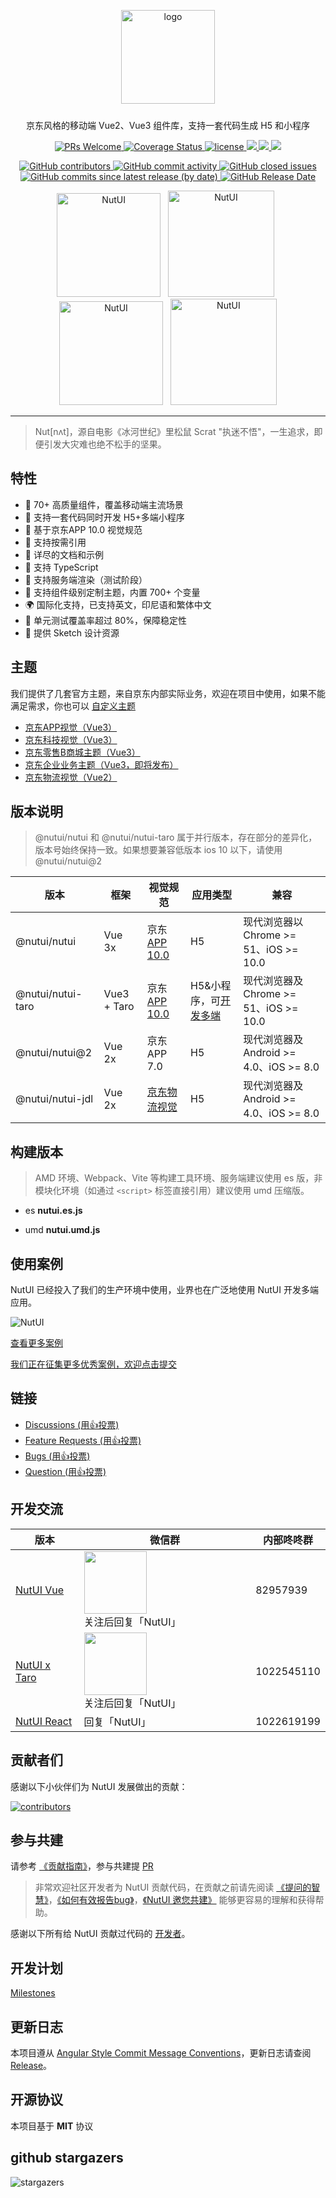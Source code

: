
<p align="center">
    <img alt="logo" src="https://img11.360buyimg.com/imagetools/jfs/t1/211965/25/7152/22022/61b16785E433119bb/aa41d7a9f7e823f3.png" width="150" style="margin-bottom: 10px;">
</p>

<p align="center">京东风格的移动端 Vue2、Vue3 组件库，支持一套代码生成 H5 和小程序</p>

<p align="center">
    <a href="http://makeapullrequest.com">
    <img src="https://img.shields.io/badge/PRs-welcome-brightgreen.svg?style=flat-square" alt="PRs Welcome">
  </a>
    <a href="https://github.com/jdf2e/nutui">
    <img src="https://coveralls.io/repos/github/jdf2e/nutui/badge.svg?branch=master" alt="Coverage Status" />
    </a>
    <a href="https://github.com/jdf2e/nutui">
    <img src="https://img.shields.io/npm/l/@nutui/nutui.svg" alt="license"/>
    </a>
    <a href="https://www.npmjs.com/package/@nutui/nutui">
    <img src="https://img.shields.io/npm/v/@nutui/nutui.svg?style=flat-square">
    </a>
    <a href="https://www.npmjs.com/package/@nutui/nutui">
    <img src="https://img.shields.io/npm/dt/@nutui/nutui.svg?style=flat-square">
    </a>
    <a href="https://travis-ci.org/jdf2e/nutui">
    <img src="https://img.shields.io/travis/jdf2e/nutui.svg?style=flat-square">
    </a>  

</p>
<p align="center">
    <a href="https://github.com/jdf2e/nutui">
    <img src="https://img.shields.io/github/contributors/jdf2e/nutui" alt="GitHub contributors">
    </a>  
    <a href="https://github.com/jdf2e/nutui">
    <img src="https://img.shields.io/github/commit-activity/w/jdf2e/nutui" alt="GitHub commit activity">
    </a>
    <a href="https://github.com/jdf2e/nutui">
    <img src="https://img.shields.io/github/issues-closed/jdf2e/nutui" alt="GitHub closed issues">
    </a>  
    <a href="https://github.com/jdf2e/nutui">
    <img src="https://img.shields.io/github/commits-since/jdf2e/nutui/latest/next" alt="GitHub commits since latest release (by date)">
    </a>
    <a href="https://github.com/jdf2e/nutui">
    <img src="https://img.shields.io/github/release-date/jdf2e/nutui" alt="GitHub Release Date">
  </a>
</p>

<p align="center">
   <img src="https://img12.360buyimg.com/imagetools/jfs/t1/162421/39/13392/9425/6052ea60E592310a9/264bdff23ef5fe95.png" width="166" alt="NutUI" />
  &nbsp;
   <img src="https://img10.360buyimg.com/imagetools/jfs/t1/132314/24/25697/64565/634dfdcfE5e6ed546/8c480f8e2e11f2f4.png" width="170" alt="NutUI">
  &nbsp;
  <img src="https://storage.360buyimg.com/jdc-article/gh_f2231eb941be_258.jpg" width="166" alt="NutUI">
  &nbsp;
   <img src="https://img12.360buyimg.com/imagetools/jfs/t1/205124/1/15643/30360/62aad730Ea5734bf9/703bb91a0b73282f.png" width="170" alt="NutUI">
</p>

---

> Nut[nʌt]，源自电影《冰河世纪》里松鼠 Scrat "执迷不悟"，一生追求，即便引发大灾难也绝不松手的坚果。

##  特性

* 🚀 70+ 高质量组件，覆盖移动端主流场景
* 💪 支持一套代码同时开发 H5+多端小程序
* 📖 基于京东APP 10.0 视觉规范
* 🍭 支持按需引用
* 📖 详尽的文档和示例
* 💪 支持 TypeScript
* 💪 支持服务端渲染（测试阶段）
* 🍭 支持组件级别定制主题，内置 700+ 个变量
* 🌍 国际化支持，已支持英文，印尼语和繁体中文
* 🍭 单元测试覆盖率超过 80%，保障稳定性
* 📖 提供 Sketch 设计资源

## 主题

我们提供了几套官方主题，来自京东内部实际业务，欢迎在项目中使用，如果不能满足需求，你也可以  <a href="https://nutui.jd.com/theme/#/base" target="_blank">自定义主题</a>

* <a href="https://nutui.jd.com/#/zh-CN/component/button" target="_blank">京东APP视觉（Vue3）</a>
* <a href="https://nutui.jd.com/jdt/#/zh-CN/component/button" target="_blank">京东科技视觉（Vue3）</a>
* <a href="https://nutui.jd.com/?jdb#/zh-CN/component/button" target="_blank">京东零售B商城主题（Vue3）</a>
* <a href="https://nutui.jd.com/?jddkh#" target="_blank">京东企业业务主题（Vue3，即将发布）</a>
* <a href="https://nutui.jd.com/jdl/#/cell" target="_blank">京东物流视觉（Vue2）</a>


## 版本说明

> @nutui/nutui 和 @nutui/nutui-taro 属于并行版本，存在部分的差异化，版本号始终保持一致。如果想要兼容低版本 ios 10 以下，请使用 @nutui/nutui@2

| 版本 | 框架 | 视觉规范 | 应用类型 | 兼容
| --- | --- | --- | --- | --- |
| @nutui/nutui  | Vue 3x | 京东 [APP 10.0](https://nutui.jd.com/#/resource)  | H5 | 现代浏览器以 Chrome >= 51、iOS >= 10.0
| @nutui/nutui-taro  | Vue3 + Taro | 京东 [APP 10.0](https://nutui.jd.com/#/resource)  | H5&小程序，可[开发多端](https://nutui.jd.com/#/starttaro) | 现代浏览器及 Chrome >= 51、iOS >= 10.0
| @nutui/nutui@2  | Vue 2x | 京东 APP 7.0  | H5 | 现代浏览器及 Android >= 4.0、iOS >= 8.0
| @nutui/nutui-jdl  | Vue 2x | [京东物流视觉](https://nutui.jd.com/jdl/#/design) | H5 | 现代浏览器及 Android >= 4.0、iOS >= 8.0


## 构建版本

> AMD 环境、Webpack、Vite 等构建工具环境、服务端建议使用 es 版，非模块化环境（如通过 `<script>` 标签直接引用）建议使用 umd 压缩版。

* es **nutui.es.js**

* umd **nutui.umd.js**


## 使用案例

NutUI 已经投入了我们的生产环境中使用，业界也在广泛地使用 NutUI 开发多端应用。
<p>
<img src="http://storage.360buyimg.com/jdc-article/nutuiDemo/user-cases.jpg" alt="NutUI" />
</p>
<p><a href="https://nutui.jd.com/#/case">查看更多案例</a></p>
<p><a href="https://get.jd.com/#/survey/index?id=4217247740034539">我们正在征集更多优秀案例，欢迎点击提交</a></p>

## 链接

<ul>
    <li>
        <a href="https://github.com/jdf2e/nutui/discussions">
            Discussions  (用👍投票)
        </a>
    </li>
    <li>
        <a href="https://github.com/jdf2e/nutui/issues?q=is%3Aissue+is%3Aopen+label%3A%22help+wanted%22">
            Feature Requests (用👍投票)
        </a>
    </li>
     <li>
        <a href="https://github.com/jdf2e/nutui/labels/bug%203.0">
            Bugs (用👍投票)
        </a>
    </li>
     <li>
        <a href="https://github.com/jdf2e/nutui/issues?q=is%3Aissue+is%3Aopen+label%3Aquestion">
            Question  (用👍投票)
        </a>
    </li>
</ul>

## 开发交流

| 版本 | 微信群 |内部咚咚群 |
| --- | --- |--- |
| [NutUI Vue](https://github.com/jdf2e/nutui/issues) | <img src="https://nutui.jd.com/3x/3.1.17/vx-codeys.png" width="100" /> 关注后回复「NutUI」 | 82957939
| [NutUI x Taro](https://github.com/jdf2e/nutui/issues) | <img src="https://camo.githubusercontent.com/db4276b4ee4b443158195e943e9e678cb4d2afb7580f70d4d817ef0a90413aec/687474703a2f2f73746f726167652e333630627579696d672e636f6d2f7461726f2d6a642d636f6d2f7374617469632f636f6e746163745f7461726f5f6e757475695f71722e706e67" width="100" /> 关注后回复「NutUI」 | 1022545110 |
| [NutUI React](https://github.com/jdf2e/nutui-react/issues) | 回复「NutUI」 | 1022619199


## 贡献者们

感谢以下小伙伴们为 NutUI 发展做出的贡献：

<a href="https://github.com/jdf2e/nutui/graphs/contributors">
  <img src="https://opencollective.com/nutui/contributors.svg?width=890&button=false" alt="contributors">
</a>

## 参与共建

请参考 [《贡献指南》](https://nutui.jd.com/#/zh-CN/guide/contributing)，参与共建提 [PR](https://github.com/jdf2e/nutui/pulls)

> 非常欢迎社区开发者为 NutUI 贡献代码，在贡献之前请先阅读 [《提问的智慧》](https://github.com/ryanhanwu/How-To-Ask-Questions-The-Smart-Way/blob/main/README-zh_CN.md)，[《如何有效报告bug》](https://www.chiark.greenend.org.uk/~sgtatham/bugs-cn.html)，[《NutUI 邀您共建》](https://jelly.jd.com/article/6320528b92d94a0068685525) 能够更容易的理解和获得帮助。

感谢以下所有给 NutUI 贡献过代码的 [开发者](https://github.com/jdf2e/nutui/graphs/contributors)。

## 开发计划

[Milestones](https://github.com/jdf2e/nutui/projects)

## 更新日志

本项目遵从 [Angular Style Commit Message Conventions](https://gist.github.com/stephenparish/9941e89d80e2bc58a153)，更新日志请查阅 [Release](https://github.com/jdf2e/nutui/releases)。

## 开源协议

本项目基于 **MIT** 协议


## github stargazers 

![stargazers](https://starchart.cc/jdf2e/nutui.svg)

